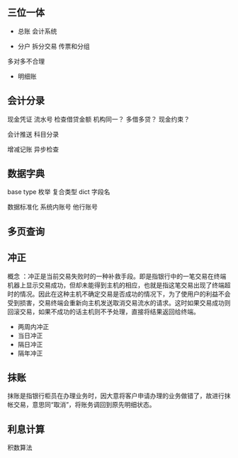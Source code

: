 ## 三位一体

- 总账
会计系统

- 分户
拆分交易
传票和分组

多对多不合理

- 明细账

## 会计分录

现金凭证
流水号
检查借贷金额
机构同一？
多借多贷？
现金约束？

会计推送
科目分录

增减记账
异步检查

## 数据字典

base type
枚举 复合类型
dict 字段名

数据标准化
系统内账号
他行账号

## 多页查询

## 冲正

概念 ：冲正是当前交易失败时的一种补救手段。即是指银行中的一笔交易在终端机器上显示交易成功，但却未能得到主机的相应，也就是指这笔交易出现了终端超时的情况。因此在这种主机不确定交易是否成功的情况下，为了使用户的利益不会受到损害，交易终端会重新向主机发送取消交易流水的请求。这时如果交易成功则回滚交易，如果不成功的话主机则不予处理，直接将结果返回给终端。

- 两周内冲正
- 当日冲正
- 隔日冲正
- 隔年冲正

## 抹账

抹账是指银行柜员在办理业务时，因大意将客户申请办理的业务做错了，故进行抹帐交易，意思同“取消”，将账务调回到原先明细状态。

## 利息计算

积数算法
